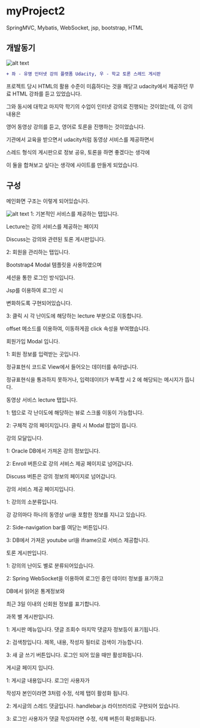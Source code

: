 # myProject2
SpringMVC, Mybatis, WebSocket, jsp, bootstrap, HTML

## 개발동기
![alt text](https://github.com/Saimoon13/myProject2/blob/master/web/resources/imgForPort/01.png?raw=true)
```diff
+ 좌 - 유명 인터넷 강의 플랫폼 Udacity, 우 - 학교 토론 스레드 게시판
```


프로젝트 당시 HTML의 활용 수준이 미흡하다는 것을 깨닫고 udacity에서 제공하던 무료 HTML 강좌를 듣고 있었습니다.

그와 동시에 대학교 마지막 학기의 수업이 인터넷 강의로 진행되는 것이었는데, 이 강의 내용은

영어 동영상 강의를 듣고, 영어로 토론을 진행하는 것이었습니다.



기관에서 교육을 받으면서 udacity처럼 동영상 서비스를 제공하면서

스레드 형식의 게시판으로 정보 공유, 토론을 하면 좋겠다는 생각에

이 둘을 합쳐보고 싶다는 생각에 사이트를 만들게 되었습니다.














## 구성
메인화면 구조는 이렇게 되어있습니다.






![alt text](https://github.com/Saimoon13/myProject2/blob/master/web/resources/imgForPort/02.png)
1: 기본적인 서비스를 제공하는 탭입니다. 



Lecture는 강의 서비스를 제공하는 페이지

Discuss는 강의와 관련된 토론 게시판입니다.



2: 회원을 관리하는 탭입니다.



Bootstrap4 Modal 템플릿을 사용하였으며

세션을 통한 로그인 방식입니다.



Jsp를 이용하여 로그인 시







변화하도록 구현되어있습니다.





3: 클릭 시 각 난이도에 해당하는 lecture 부분으로 이동합니다.

offset 메소드를 이용하여, 이동하게끔 click 속성을 부여했습니다.











회원가입 Modal 입니다.







1: 회원 정보를 입력받는 곳입니다.

정규표현식 코드로 View에서 들어오는 데이터를 솎아냅니다.



정규표현식을 통과하지 못하거나, 입력데이터가 부족할 시 2 에 해당되는 메시지가 뜹니다.















동영상 서비스 lecture 탭입니다.









1: 탭으로 각 난이도에 해당하는 뷰로 스크롤 이동이 가능합니다.



2: 구체적 강의 페이지입니다. 클릭 시 Modal 팝업이 뜹니다. 













강의 모달입니다.







1: Oracle DB에서 가져온 강의 정보입니다.



2: Enroll 버튼으로 강의 서비스 제공 페이지로 넘어갑니다.



Discuss 버튼은 강의 정보의 페이지로 넘어갑니다.























강의 서비스 제공 페이지입니다.





1: 강의의 소분류입니다.



강 강의마다 하나의 동영상 url을 포함한 정보를 지니고 있습니다.



2: Side-navigation bar를 여닫는 버튼입니다.



3: DB에서 가져온 youtube url을 iframe으로 서비스 제공합니다.

















토론 게시판입니다.







1: 강의의 난이도 별로 분류되어있습니다.



2: Spring WebSocket을 이용하여 로그인 중인 데이터 정보를 표기하고

DB에서 읽어온 통계정보와

최근 3일 이내의 신회원 정보를 표기합니다.























과목 별 게시판입니다.







1: 게시판 메뉴입니다. 댓글 조회수 마지막 댓글자 정보등이 표기됩니다.

2: 검색창입니다. 제목, 내용, 작성자 필터로 검색이 가능합니다.

3: 새 글 쓰기 버튼입니다. 로그인 되어 있을 때만 활성화됩니다.

























게시글 페이지 입니다.







1: 게시글 내용입니다. 로그인 사용자가

작성자 본인이라면 3처럼 수정, 삭제 탭이 활성화 됩니다.



2: 게시글의 스레드 댓글입니다. handlebar.js 라이브러리로 구현되어 있습니다.



3: 로그인 사용자가 댓글 작성자라면 수정, 삭제 버튼이 확성화됩니다.



















